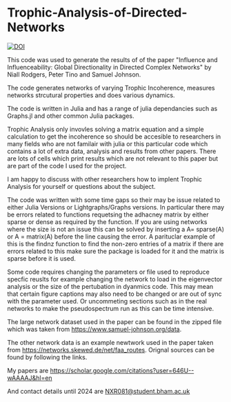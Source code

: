 # Trophic-Analysis-of-Directed-Networks

[![DOI](https://zenodo.org/badge/543042141.svg)](https://zenodo.org/badge/latestdoi/543042141)

This code was used to generate the results of of the paper "Influence and Influenceability: Global Directionality in
Directed Complex Networks" by Niall Rodgers, Peter Tino and Samuel Johnson.

The code generates networks of varying Trophic Incoherence, measures networks strcutural properties and does various dynamics. 

The code is written in Julia and has a range of julia dependancies such as Graphs.jl and other common Julia packages. 

Trophic Analysis only invovles solving a matrix equation and a simple calculation to get the incoherence so should be accesible to researchers in many fields who are not familair with julia or this particular code which contains a lot of extra data, analysis and results from other papers. There are lots of cells which print results which are not relevant to this paper but are part of the code I used for the project.

I am happy to discuss with other researchers how to implent Trophic Analysis for yourself or questions about the subject. 

The code was written with some time gaps so their may be issue related to either Julia Versions or Lightgraphs/Graphs  versions. In particular there may be errors related to functions requetsing the adhacney matrix by either sparse or dense as required by the function. If you are using networks where the size is not an issue this can be solved by inserting a A= sparse(A) or A = matrix(A) before the line causing the error. A parituclar example of this is the findnz function to find the non-zero entries of a matrix if there are errors related to this make sure the package is loaded for it and the matrix is sparse before it is used.

Some code requires changing the parameters or file used to reproduce specfic reuslts for example changing the network to load in the eigenvector analysis or the size of the pertubation in dyanmics code. This may mean that certain figure captions may also need to be changed or are out of sync with the parameter used. Or uncommeting sections such as in the real networks to make the pseudospectrum run as this can be time intensive.

The large network dataset used in the paper can be found in the zipped file which was taken from https://www.samuel-johnson.org/data.

The other network data is an example newtwork used in the paper taken from https://networks.skewed.de/net/faa_routes. Orignal sources can be found by following the links.

My papers are https://scholar.google.com/citations?user=646U--wAAAAJ&hl=en

And contact details until 2024 are NXR081@student.bham.ac.uk 



